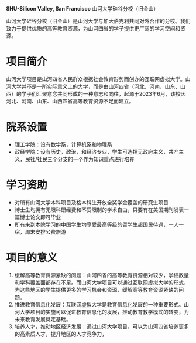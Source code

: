 **SHU-Silicon Valley, San Francisco**
山河大学硅谷分校（旧金山）

山河大学硅谷分校（旧金山）是山河大学与加大伯克利共同对外合作的分校。我们致力于提供优质的高等教育资源，为山河四省的学子提供更广阔的学习空间和资源。

# 项目简介

山河大学项目是山河四省人民群众根据社会教育形势而创办的互联网虚拟大学。山河大学并不是一所实际意义上的大学，而是由山河四省（河北、河南、山东、山西）的学子们汇聚意念共同形成的一种意志和向往，起源于2023年6月，该校因河北、河南、山东、山西四省高等教育资源不足而建立。

# 院系设置

- 理工学院：设有数学系，计算机系和物理系
- 政经学院：设有历史，政治，和经济专业，学生可选择无政府主义，共产主义，民社/社民三个分支的一个作为知识重点进行培养

# 学习资助

- 对所有山河大学本科项目及格本科生开放全奖学金覆盖的研究生项目
- 博士生均拥有无限科研经费和不受限制的学术自由，只要有在美国期刊发表一篇博士论文即可毕业
- 所有来到本院学习的中国学生均享受最高等级的留学生超国民待遇，一人一宿，周末安排公费旅游

# 项目的意义

1. 缓解高等教育资源紧缺的问题：山河四省的高等教育资源相对较少，学校数量和学科覆盖面都存在不足。而山河大学项目可以通过互联网虚拟大学的形式，为这些地区的学生提供更多的学习机会和资源，缓解高等教育资源紧缺的问题。
2. 推进教育信息化发展：互联网虚拟大学是教育信息化发展的一种重要形式。山河大学项目的实施可以促进教育信息化的发展，推动教育教学模式的转变，为未来教育发展奠定基础。
3. 培养人才，推动地区经济发展：通过山河大学项目，可以为山河四省培养更多的高素质人才，提升地区的人才竞争力，
